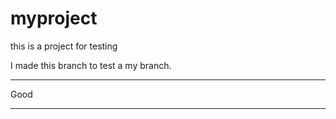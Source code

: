 myproject
=========

this is a project for testing

I made this branch to test a my branch.


**********************************************

Good


*********************************************
